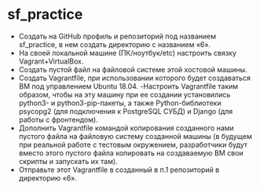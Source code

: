 # sf_practice
- Создать на GitHub профиль и репозиторий под названием sf_practice, в нем создать директорию с названием «6».
- На своей локальной машине (ПК/ноутбук/etc) настроить связку Vagrant+VirtualBox.
- Создать пустой файл на файловой системе этой хостовой машины.
- Создать Vagrantfile, при использовании которого будет создаваться ВМ под управлением Ubuntu 18.04.
-Настроить Vagrantfile таким образом, чтобы на эту машину при ее создании установились python3- и python3-pip-пакеты, а также Python-библиотеки psycopg2 (для подключения к PostgreSQL СУБД) и Django (для работы с фронтендом).
- Дополнить Vagrantfile командой копирования созданного нами пустого файла на файловую систему созданной машины (в будущем при реальной работе с тестовым окружением, разработчики будут вместо этого пустого файла копировать на создаваемую ВМ свои скрипты и запускать их там).
- Отправьте этот Vagrantfile в созданный в п.1 репозиторий в директорию «6».
